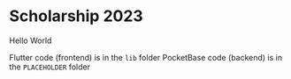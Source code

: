 # Scholarship 2023

Hello World

Flutter code (frontend) is in the `lib` folder
PocketBase code (backend) is in the `PLACEHOLDER` folder

